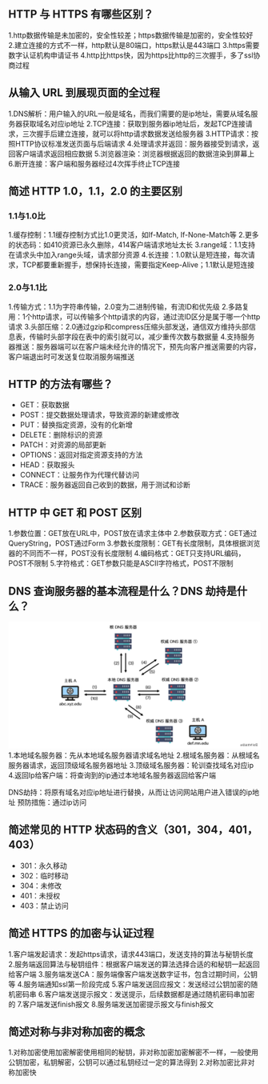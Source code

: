 ## HTTP 与 HTTPS 有哪些区别？
1.http数据传输是未加密的，安全性较差；https数据传输是加密的，安全性较好
2.建立连接的方式不一样，http默认是80端口，https默认是443端口
3.https需要数字认证机构申请证书
4.http比https快，因为https比http的三次握手，多了ssl协商过程
## 从输入 URL 到展现页面的全过程
1.DNS解析：用户输入的URL一般是域名，而我们需要的是ip地址，需要从域名服务器获取域名对应ip地址
2.TCP连接：获取到服务器ip地址后，发起TCP连接请求，三次握手后建立连接，就可以将http请求数据发送给服务器
3.HTTP请求：按照HTTP协议标准发送页面与后端请求
4.处理请求并返回：服务器接受到请求，返回客户端请求返回相应数据
5.浏览器渲染：浏览器根据返回的数据渲染到屏幕上
6.断开连接：客户端和服务器经过4次挥手终止TCP连接
## 简述 HTTP 1.0，1.1，2.0 的主要区别
### 1.1与1.0比
1.缓存控制：1.1缓存控制方式比1.0更灵活，如If-Match, If-None-Match等
2.更多的状态码：如410资源已永久删除，414客户端请求地址太长
3.range域：1.1支持在请求头中加入range头域，请求部分资源
4.长连接：1.0默认是短连接，每次请求，TCP都要重新握手，想保持长连接，需要指定Keep-Alive；1.1默认是短连接
### 2.0与1.1比
1.传输方式：1.1为字符串传输，2.0变为二进制传输，有流ID和优先级
2.多路复用：1个http请求，可以传输多个http请求的内容，通过流ID区分是属于哪一个http请求
3.头部压缩：2.0通过gzip和compress压缩头部发送，通信双方维持头部信息表，传输时头部字段在表中的索引就可以，减少重传次数与数据量
4.支持服务器推送：服务器端可以在客户端未经允许的情况下，预先向客户推送需要的内容，客户端退出时可发送复位取消服务端推送

## HTTP 的方法有哪些？
- GET：获取数据
- POST：提交数据处理请求，导致资源的新建或修改
- PUT：替换指定资源，没有的化新增
- DELETE：删除标识的资源
- PATCH：对资源的局部更新
- OPTIONS：返回对指定资源支持的方法
- HEAD：获取报头
- CONNECT：让服务作为代理代替访问
- TRACE：服务器返回自己收到的数据，用于测试和诊断

## HTTP 中 GET 和 POST 区别
1.参数位置：GET放在URL中，POST放在请求主体中
2.参数获取方式：GET通过QueryString，POST通过Form
3.参数长度限制：GET有长度限制，具体根据浏览器的不同而不一样，POST没有长度限制
4.编码格式：GET只支持URL编码，POST不限制
5.字符格式：GET参数只能是ASCII字符格式，POST不限制

## DNS 查询服务器的基本流程是什么？DNS 劫持是什么？

![DNS](DNS.image)
1.本地域名服务器：先从本地域名服务器请求域名地址
2.根域名服务器：从根域名服务器请求，返回顶级域名服务器地址
3.顶级域名服务器：轮训查找域名对应ip
4.返回Ip给客户端：将查询到的ip通过本地域名服务器返回给客户端

DNS劫持：将原有域名对应ip地址进行替换，从而让访问网站用户进入错误的ip地址
预防措施：通过ip访问

## 简述常见的 HTTP 状态码的含义（301，304，401，403）
- 301：永久移动
- 302：临时移动
- 304：未修改
- 401：未授权
- 403：禁止访问

## 简述 HTTPS 的加密与认证过程
1.客户端发起请求：发起https请求，请求443端口，发送支持的算法与秘钥长度
2.服务端返回算法与秘钥组件：根据客户端发送的算法选择合适的和秘钥一起返回给客户端
3.服务端发送CA：服务端像客户端发送数字证书，包含过期时间，公钥等
4.服务端通知ssl第一阶段完成
5.客户端发送回应报文：发送经过公钥加密的随机密码串
6.客户端发送提示报文：发送提示，后续数据都是通过随机密码串加密的
7.客户端发送finish报文
8.服务端发送加密提示报文与finish报文

## 简述对称与非对称加密的概念
1.对称加密使用加密解密使用相同的秘钥，非对称加密加密解密不一样，一般使用公钥加密，私钥解密，公钥可以通过私钥经过一定的算法得到
2.对称加密比非对称加密快

